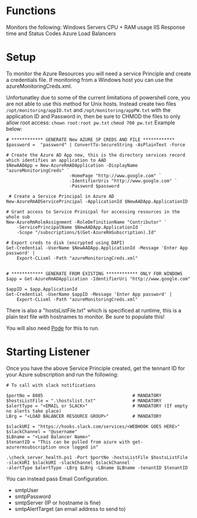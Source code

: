 # Functions
Monitors the following:
  Windows Servers CPU + RAM usage
  IIS Response time and Status Codes
  Azure Load Balancers



# Setup
To monitor the Azure Resources you will need a service Principle and create a credentials file. 
If monitoring from a Windows host you can use the azureMonitoringCreds.xml.

Unfortunatley due to some of the current limitations of powershell core, you are not able to use this method for Unix hosts.
Instead create two files `/opt/monitoring/appID.txt` and `/opt/monitoring/appPW.txt` with the application ID and Password in, 
then be sure to CHMOD the files to only allow root access:
`chown root:root pw.txt`
`chmod 700 pw.txt`
Example below:

```
# ************ GENERATE New AZURE SP CREDS AND FILE ************   
$password =  "password" | ConvertTo-SecureString -AsPlainText -Force

# Create the Azure AD App now, this is the directory services record which identifies an application to AAD
$NewAADApp = New-AzureRmADApplication -DisplayName "azureMonitoringCreds" `
                        -HomePage "http://www.google.com" `
                        -IdentifierUris "http://www.google.com" `
                        -Password $password

 # Create a Service Principal in Azure AD                                                          
New-AzureRmADServicePrincipal -ApplicationId $NewAADApp.ApplicationID

# Grant access to Service Prinicpal for accessing resources in the whole sub
New-AzureRmRoleAssignment -RoleDefinitionName "Contributor" `
    -ServicePrincipalName $NewAADApp.ApplicationId `
    -Scope "/subscriptions/$(Get-AzureRmSubscription).Id"

# Export creds to disk (encrypted using DAPI)
Get-Credential -UserName $NewAADApp.ApplicationId -Message 'Enter App password' |  
    Export-CLixml -Path "azureMonitoringCreds.xml"


# ************ GENERATE FROM EXISTING ************ ONLY FOR WINDOWS
$app = Get-AzureRmADApplication -IdentifierUri "http://www.google.com" 

$appID = $app.ApplicationId
Get-Credential -UserName $appID -Message 'Enter App password' |  
    Export-CLixml -Path "azureMonitoringCreds.xml"
```
There is also a "hostsListFile.txt" which is specificed at runtime, this is a plain text file with hostnames to monitor.
Be sure to populate this!

You will also need [Pode](https://github.com/badgerati/Pode) for this to run. 

# Starting Listener
Once you have the above Service Principle created, get the tennant ID for your Azure subscription and run the following:

```
# To call with slack notifications

$portNo = 8085                                  # MANDATORY 
$hostsListFile = ".\hostslist.txt"              # MANDATORY 
$alertType = "<EMAIL or SLACK>"                 # MANDATORY (If empty no alerts take place)
LBrg = "<LOAD BALANCER RESOURCE GROUP>"         # MANDATORY 

$slackURI = "https://hooks.slack.com/services/<WEBHOOK GOES HERE>"
$slackChannel = "@username"
$LBname = "<Load Balancer Name>"          
$tenantID = "This can be pulled from azure with get-azurermsubscription once logged in"

.\check_server_health.ps1 -Port $portNo -hostsListFile $hostsListFile -slackURI $slackURI -slackChannel $slackChannel `
-alertType $alertType -LBrg $LBrg -LBname $LBname -tenantID $tenantID
```
You can instead pass Email Configuration.

- smtpUser
- smtpPassword
- smtpServer (IP or hostname is fine)
- smtpAlertTarget (an email address to send to)




